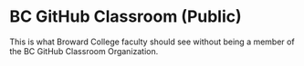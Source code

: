 # BC GitHub Classroom (Public)

This is what Broward College faculty should see without being a member of the BC GitHub Classroom Organization.